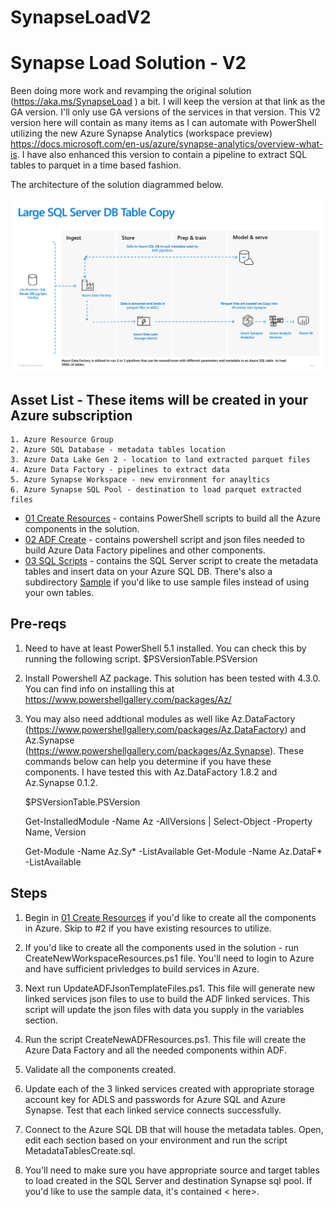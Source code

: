 # SynapseLoadV2

# Synapse Load Solution - V2 
Been doing more work and revamping the original solution (https://aka.ms/SynapseLoad ) a bit.  I will keep the version at that link as the GA version.  I'll only use GA versions of the services in that version.  This V2 version here will contain as many items as I can automate with PowerShell utilizing the new Azure Synapse Analytics (workspace preview) https://docs.microsoft.com/en-us/azure/synapse-analytics/overview-what-is.  I have also enhanced this version to contain a pipeline to extract SQL tables to parquet in a time based fashion.  
	
The architecture of the solution diagrammed below.  

![alt text](https://github.com/hfoley/EDU/blob/master/images/SynapseLoadArchitecture.png?raw=true)

## Asset List - These items will be created in your Azure subscription
	1. Azure Resource Group
	2. Azure SQL Database - metadata tables location 
	3. Azure Data Lake Gen 2 - location to land extracted parquet files 
	4. Azure Data Factory - pipelines to extract data 
	5. Azure Synapse Workspace - new environment for anayltics 
	6. Azure Synapse SQL Pool - destination to load parquet extracted files 
	
* [01 Create Resources](https://github.com/hfoley/SynapseLoadV2/tree/master/01%20Create%20Resources)   - contains PowerShell scripts to build all the Azure components in the solution. 
* [02 ADF Create](https://github.com/hfoley/SynapseLoadV2/tree/master/02%20ADF%20Create)   - contains powershell script and json files needed to build Azure Data Factory pipelines and other components.    
* [03 SQL Scripts](https://github.com/hfoley/SynapseLoadV2/tree/master/03%20SQL%20Scripts)  - contains the SQL Server script to create the metadata tables and insert data on your Azure SQL DB.  There's also a subdirectory [Sample](https://github.com/hfoley/SynapseLoadV2/tree/master/03%20SQL%20Scripts/Sample) if you'd like to use sample files instead of using your own tables.  
	

## Pre-reqs
1. Need to have at least PowerShell 5.1 installed.  You can check this by running the following script. 
	$PSVersionTable.PSVersion
2. Install Powershell AZ package.  This solution has been tested with 4.3.0.  You can find info on installing this at https://www.powershellgallery.com/packages/Az/
3. You may also need addtional modules as well like Az.DataFactory (https://www.powershellgallery.com/packages/Az.DataFactory) and Az.Synapse (https://www.powershellgallery.com/packages/Az.Synapse).  These commands below can help you determine if you have these components. I have tested this with Az.DataFactory 1.8.2 and Az.Synapse 0.1.2.  

	$PSVersionTable.PSVersion

	Get-InstalledModule -Name Az -AllVersions | Select-Object -Property Name, Version

	Get-Module -Name Az.Sy* -ListAvailable
	Get-Module -Name Az.DataF* -ListAvailable


## Steps 


1. Begin in [01 Create Resources](https://github.com/hfoley/SynapseLoadV2/tree/master/01%20Create%20Resources) if you'd like to create all the components in Azure. Skip to #2 if you have existing resources to utilize.  

2. If you'd like to create all the components used in the solution - run CreateNewWorkspaceResources.ps1 file.  You'll need to login to Azure and have sufficient privledges to build services in Azure.  
3. Next run UpdateADFJsonTemplateFiles.ps1.  This file will generate new linked services json files to use to build the ADF linked services.  This script will update the json files with data you supply in the variables section.  
4. Run the script CreateNewADFResources.ps1.  This file will create the Azure Data Factory and all the needed components within ADF.  
5. Validate all the components created. 
6. Update each of the 3 linked services created with appropriate storage account key for ADLS and passwords for Azure SQL and Azure Synapse.  Test that each linked service connects successfully. 
7. Connect to the Azure SQL DB that will house the metadata tables.  Open, edit each section based on your environment and run the script MetadataTablesCreate.sql.  
8. You'll need to make sure you have appropriate source and target tables to load created in the SQL Server and destination Synapse sql pool.  If you'd like to use the sample data, it's contained < here>.  




		

	
	


